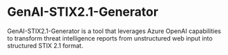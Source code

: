 # GenAI-STIX2.1-Generator
GenAI-STIX2.1-Generator is a tool that leverages Azure OpenAI capabilities to transform threat intelligence reports from unstructured web input into structured STIX 2.1 format.
